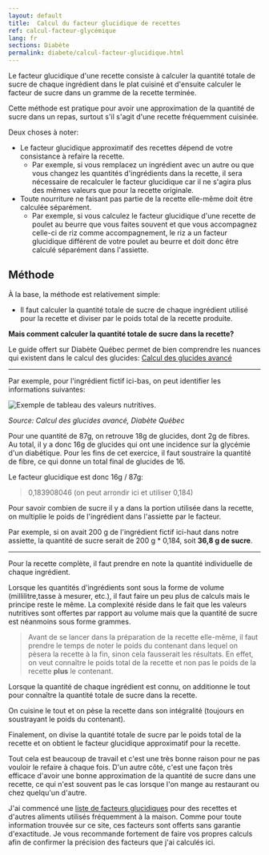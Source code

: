```yaml
---
layout: default
title:  Calcul du facteur glucidique de recettes
ref: calcul-facteur-glycémique
lang: fr
sections: Diabète
permalink: diabete/calcul-facteur-glucidique.html
---
```

Le facteur glucidique d'une recette consiste à calculer la quantité totale de sucre de chaque ingrédient dans le plat cuisiné et d'ensuite calculer le facteur de sucre dans un gramme de la recette terminée.

Cette méthode est pratique pour avoir une approximation de la quantité de sucre dans un repas, surtout s'il s'agit d'une recette fréquemment cuisinée.

Deux choses à noter:

- Le facteur glucidique approximatif des recettes dépend de votre consistance à refaire la recette.
  - Par exemple, si vous remplacez un ingrédient avec un autre ou que vous changez les quantités d'ingrédients dans la recette, il sera nécessaire de recalculer le facteur glucidique car il ne s'agira plus des mêmes valeurs que pour la recette originale.
- Toute nourriture ne faisant pas partie de la recette elle-même doit être calculée séparément.
  - Par exemple, si vous calculez le facteur glucidique d'une recette de poulet au beurre que vous faites souvent et que vous accompagnez celle-ci de riz comme accompagnement, le riz a un facteur glucidique différent de votre poulet au beurre et doit donc être calculé séparément dans l'assiette.

## Méthode

À la base, la méthode est relativement simple:

- Il faut calculer la quantité totale de sucre de chaque ingrédient utilisé pour la recette et diviser par le poids total de la recette produite.

**Mais comment calculer la quantité totale de sucre dans la recette?**

Le guide offert sur Diabète Québec permet de bien comprendre les nuances qui existent dans le calcul des glucides:
[Calcul des glucides avancé](https://www.diabete.qc.ca/wp-content/uploads/2014/08/Calcul-glucides-1un-ng-4.pdf)

----
Par exemple, pour l'ingrédient fictif ici-bas, on peut identifier les informations suivantes:

![Exemple de tableau des valeurs nutritives.](../assets/images/tableau-valeur-nutritive.png)

<!--markdownlint-disable MD036-->
*Source: Calcul des glucides avancé, Diabète Québec*
<!--markdownlint-enable MD036-->

Pour une quantité de 87g, on retrouve 18g de glucides, dont 2g de fibres.
Au total, il y a donc 16g de glucides qui ont une incidence sur la glycémie d'un diabétique.
Pour les fins de cet exercice, il faut soustraire la quantité de fibre, ce qui donne un total final de glucides de 16.

Le facteur glucidique est donc 16g / 87g:

> 0,183908046 (on peut arrondir ici et utiliser 0,184)

Pour savoir combien de sucre il y a dans la portion utilisée dans la recette, on multiplie le poids de l'ingrédient dans l'assiette par le facteur.

Par exemple, si on avait 200 g de l'ingrédient fictif ici-haut dans notre assiette, la quantité de sucre serait de 200 g * 0,184, soit **36,8 g de sucre**.

----

Pour la recette complète, il faut prendre en note la quantité individuelle de chaque ingrédient.

Lorsque les quantités d'ingrédients sont sous la forme de volume (millilitre,tasse à mesurer, etc.), il faut faire un peu plus de calculs mais le principe reste le même.
La complexité réside dans le fait que les valeurs nutritives sont offertes par rapport au volume mais que la quantité de sucre est néanmoins sous forme grammes.

>Avant de se lancer dans la préparation de la recette elle-même, il faut prendre le temps de noter le poids du contenant dans lequel on pèsera la recette à la fin, sinon cela fausserait les résultats.
En effet, on veut connaître le poids total de la recette et non pas le poids de la recette **plus** le contenant.

Lorsque la quantité de chaque ingrédient est connu, on additionne le tout pour connaître la quantité totale de sucre dans la recette.

On cuisine le tout et on pèse la recette dans son intégralité (toujours en soustrayant le poids du contenant).

Finalement, on divise la quantité totale de sucre par le poids total de la recette et on obtient le facteur glucidique approximatif pour la recette.

Tout cela est beaucoup de travail et c'est une très bonne raison pour ne pas vouloir le refaire à chaque fois.
D'un autre côté, c'est une façon très efficace d'avoir une bonne approximation de la quantité de sucre dans une recette, ce qui n'est souvent pas le cas lorsque l'on mange au restaurant ou chez quelqu'un d'autre.

J'ai commencé une [liste de facteurs glucidiques]({{site.baseurl}}/diabete/facteurs-glycemiques.html) pour des recettes et d'autres aliments utilisés fréquemment à la maison.
Comme pour toute information trouvée sur ce site, ces facteurs sont offerts sans garantie d'exactitude.
Je vous recommande fortement de faire vos propres calculs afin de confirmer la précision des facteurs que j'ai calculés ici.
